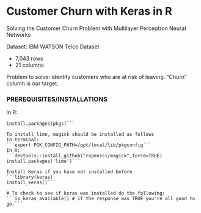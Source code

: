# Customer Churn with Keras in R
Solving the Customer Churn Problem with Multilayer Perceptron Neural Networks

Dataset: IBM WATSON Telco Dataset
* 7,043 rows
* 21 columns

Problem to solve: identify customers who are at risk of leaving. “Churn” column is our target.

### PREREQUISITES/INSTALLATIONS
In R:

```pkgs <- c("keras", "tidyquant", "rsample", "recipes", "yardstick", "corrr", "ggplot2", "caret", "devtools")
install.packages(pkgs)```

To install lime, magick should be installed as follows
In terminal:
```export PGK_CONFIG_PATH=/opt/local/lib/pkgconfig```
In R:
```devtools::install_github("ropensci/magick",force=TRUE)
install.packages('lime')```

Install Keras if you have not installed before
```library(keras)
install_keras()```

# To check to see if keras was installed do the following:
```is_keras_available() # if the response was TRUE you're all good to go.```


